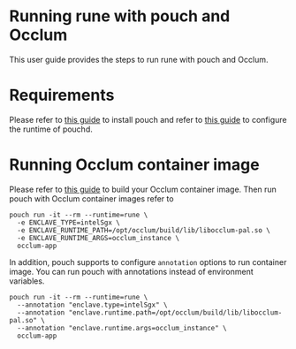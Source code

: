 # Running rune with pouch and Occlum

This user guide provides the steps to run rune with pouch and Occlum.

# Requirements

Please refer to [this guide](https://github.com/alibaba/pouch/blob/master/INSTALLATION.md) to install pouch and refer to [this guide](https://github.com/alibaba/inclavare-containers#pouchd) to configure the runtime of pouchd.

# Running Occlum container image

Please refer to [this guide](https://github.com/occlum/occlum/blob/master/docs/rune_quick_start.md) to build your Occlum container image. Then run pouch with Occlum container images refer to

```shell
pouch run -it --rm --runtime=rune \
  -e ENCLAVE_TYPE=intelSgx \
  -e ENCLAVE_RUNTIME_PATH=/opt/occlum/build/lib/libocclum-pal.so \
  -e ENCLAVE_RUNTIME_ARGS=occlum_instance \
  occlum-app
```

In addition, pouch supports to configure `annotation` options to run container image. You can run pouch with annotations instead of environment variables.

```shell
pouch run -it --rm --runtime=rune \
  --annotation "enclave.type=intelSgx" \
  --annotation "enclave.runtime.path=/opt/occlum/build/lib/libocclum-pal.so" \
  --annotation "enclave.runtime.args=occlum_instance" \
  occlum-app
```
